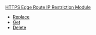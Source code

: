 <!-- Code generated for API Clients. DO NOT EDIT. -->

[HTTPS Edge Route IP Restriction Module](#api-edge-route-ip-restriction-module)

- [Replace](#api-edge-route-ip-restriction-module-replace)
- [Get](#api-edge-route-ip-restriction-module-get)
- [Delete](#api-edge-route-ip-restriction-module-delete)
